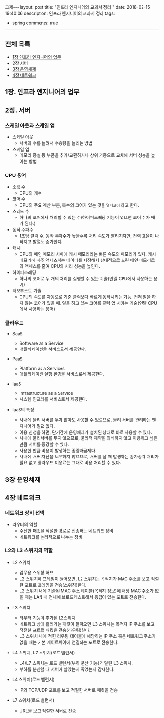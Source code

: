 크제---
layout: post
title: "인프라 엔지니어의 교과서 정리 "
date: 2018-02-15 19:40:06
description: 인프라 엔지니어의 교과서 정리
tags: 
 - spring
comments: true
---


## 전체 목록
- [1장 인프라 엔지니어의 업무](#1장-인프라-엔지니어의-업무)
- [2장 서버](#2장-서버)
- [3장 운영체제](#3장-운영체제)
- [4장 네트워크](#3장-네트워크)


## 1장. 인프라 엔지니어의 업무


## 2장. 서버

### 스케일 아웃과 스케일 업
- 스케일 아웃
    - 서버의 수를 늘려서 수용량을 늘리는 방법
- 스케일 업
    - 메모리 증설 등 부품을 추가/교환하거나 상위 기종으로 교체해 서버 성능을 높이는 방법

### CPU 용어
- 소켓 수
    - CPU의 개수
- 코어 수
    - CPU의 주요 계산 부분, 복수의 코어가 있는 것을 `멀티코어` 라고 한다.
- 스레드 수
    - 하나의 코어에서 처리할 수 있는 수(하이퍼스레딩 기능이 있으면 코어 수가 배가 된다.)
- 동작 주파수
    - 1초당 클럭 수. 동작 주파수가 높을수록 처리 속도가 빨리지지만, 전력 효율이 나빠지고 발열도 증가한다.
- 캐시
    - CPU와 메인 메모리 사이에 캐시 메모리라는 빠른 속도의 메모리가 있다. 캐시 메모리에 자주 액세스하는 데이터를 저장해서 상대적으로 느린 메인 메모리로의 액세스를 줄여 CPU의 처리 성능을 높인다.
- 하이퍼스레딩
    - 하나의 코어로 두 개의 처리를 실행할 수 있는 기술(인텔 CPU에서 사용하는 용어)
- 터보부스트 기술
    - CPU의 속도를 자동으로 기준 클럭보다 빠르게 동작시키는 기능. 전혀 일을 하지 않는 코어가 있을 때, 일을 하고 있는 코어를 클럭 업 시키는 기술(인텔 CPU에서 사용하는 용어)

### 클라우드
- SaaS
    - Software as a Service
    - 애플리케이션을 서비스로서 제공한다.
- PaaS
    - Platform as a Services
    - 애플리케이션 실행 환경을 서비스로서 제공한다.
- IaaS
    - Infrastructure as a Service
    - 시스템 인프라를 서비스로서 제공한다.

- IaaS의 특징
    - 사내에 물리 서버를 두지 않아도 사용할 수 있으므로, 물리 서버를 관리하는 엔지니어가 필요 없다.
    - 이용 신청을 하면, 단기간에 운영체제가 설치된 상태로 바로 사용할 수 있다.
    - 사내에 물리서버를 두지 않으므로, 물리적 제약을 의식하지 않고 이용하고 싶은 만큼 서버를 증강할 수 있다.
    - 사용한 만큼 비용이 발생하는 종량과금제다.
    - 사내에 서버 자산을 보유하지 않으므로, 서버를 살 때 발생하는 감가상각 처리가 필요 없고 클라우드 이용료는 그대로 비용 처리할 수 있다.



## 3장 운영체제



## 4장 네트워크

### 네트워크 장비 선택

- 라우터의 역할
    - 수신한 패킷을 적절한 경로로 전송하는 네트워크 장비
    - 네트워크를 논리적으로 나누는 장비

### L2와 L3 스위치의 역할
- L2 스위치
    - 업무용 스위칭 허브
    - L2 스위치에 프레임이 들어오면, L2 스위치는 목적지가 MAC 주소를 보고 적절한 포트로 프레임을 전송(스위칭)한다. 
    - L2 스위치 내에 기술된 MAC 주소 테이블(목적지 정보)에 해당 MAC 주소가 없을 때는 LAN 내 전체에 브로드캐스트해서 응답이 있는 포트로 전송한다.

- L3 스위치
    - 라우터 기능이 추가된 L2스위치
    - 네트워크 상에 흘러가는 패킷이 들어오면 L3 스위치는 목적지 IP 주소를 보고 적절한 포트로 패킷을 전송(라우팅)한다.
    - L3 스위치 내에 적힌 라우팅 테이블에 해당하는 IP 주소 혹은 네트워크 주소가 없을 때는 기본 게이트웨이에 연결되는 포트로 전송한다.

- L4 스위치, L7 스위치(로드 밸런서)
    - L4/L7 스위치는 로드 밸런서(부하 분산 기능)가 달린 L3 스위치.
    - 부하를 분산할 때 서버가 살았는지 죽었는지 감시한다.
    
- L4 스위치(로드 밸런서)
    - IP와 TCP/UDP 포트를 보고 적절한 서버로 패킷을 전송


- L7 스위치(로드 밸런서)
    - URL을 보고 적절한 서버로 전송


